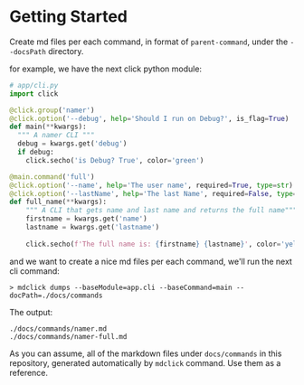 
# Getting Started

Create md files per each command, in format of `parent-command`, under the `--docsPath` directory.

for example, we have the next click python module:

```python
# app/cli.py
import click

@click.group('namer')
@click.option('--debug', help='Should I run on Debug?', is_flag=True)
def main(**kwargs):
  """ A namer CLI """
  debug = kwargs.get('debug')
  if debug:
    click.secho('is Debug? True', color='green')

@main.command('full')
@click.option('--name', help='The user name', required=True, type=str)
@click.option('--lastName', help='The last Name', required=False, type=str)
def full_name(**kwargs):
    """ A CLI that gets name and last name and returns the full name"""
    firstname = kwargs.get('name')
    lastname = kwargs.get('lastname')
    
    click.secho(f'The full name is: {firstname} {lastname}', color='yellow')
```

and we want to create a nice md files per each command, we'll run the next cli command:

```shell
> mdclick dumps --baseModule=app.cli --baseCommand=main --docPath=./docs/commands
```

The output:

```shell
./docs/commands/namer.md
./docs/commands/namer-full.md
```

As you can assume, all of the markdown files under `docs/commands` in this repository, generated automatically by `mdclick` command.
Use them as a reference.

